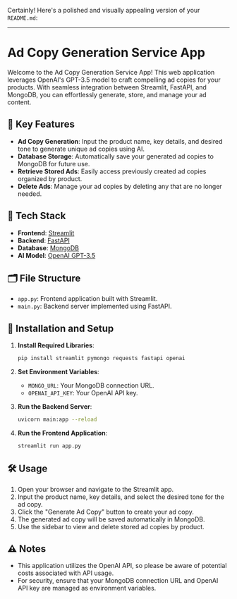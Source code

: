 Certainly! Here's a polished and visually appealing version of your `README.md`:

---

# Ad Copy Generation Service App

Welcome to the Ad Copy Generation Service App! This web application leverages OpenAI's GPT-3.5 model to craft compelling ad copies for your products. With seamless integration between Streamlit, FastAPI, and MongoDB, you can effortlessly generate, store, and manage your ad content.

## 🌟 Key Features

- **Ad Copy Generation**: Input the product name, key details, and desired tone to generate unique ad copies using AI.
- **Database Storage**: Automatically save your generated ad copies to MongoDB for future use.
- **Retrieve Stored Ads**: Easily access previously created ad copies organized by product.
- **Delete Ads**: Manage your ad copies by deleting any that are no longer needed.

## 🔧 Tech Stack

- **Frontend**: [Streamlit](https://streamlit.io/)
- **Backend**: [FastAPI](https://fastapi.tiangolo.com/)
- **Database**: [MongoDB](https://www.mongodb.com/)
- **AI Model**: [OpenAI GPT-3.5](https://openai.com/api/)

## 🗂 File Structure

- `app.py`: Frontend application built with Streamlit.
- `main.py`: Backend server implemented using FastAPI.

## 🚀 Installation and Setup

1. **Install Required Libraries**:
   ```bash
   pip install streamlit pymongo requests fastapi openai
   ```

2. **Set Environment Variables**:
   - `MONGO_URL`: Your MongoDB connection URL.
   - `OPENAI_API_KEY`: Your OpenAI API key.

3. **Run the Backend Server**:
   ```bash
   uvicorn main:app --reload
   ```

4. **Run the Frontend Application**:
   ```bash
   streamlit run app.py
   ```

## 🛠 Usage

1. Open your browser and navigate to the Streamlit app.
2. Input the product name, key details, and select the desired tone for the ad copy.
3. Click the "Generate Ad Copy" button to create your ad copy.
4. The generated ad copy will be saved automatically in MongoDB.
5. Use the sidebar to view and delete stored ad copies by product.

## ⚠️ Notes

- This application utilizes the OpenAI API, so please be aware of potential costs associated with API usage.
- For security, ensure that your MongoDB connection URL and OpenAI API key are managed as environment variables.

